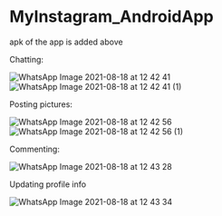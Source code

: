 # MyInstagram_AndroidApp

apk of the app is added above

Chatting: 

![WhatsApp Image 2021-08-18 at 12 42 41](https://user-images.githubusercontent.com/55195454/129854508-92955c11-6e56-40a1-96b2-07d066b07c20.jpeg)
![WhatsApp Image 2021-08-18 at 12 42 41 (1)](https://user-images.githubusercontent.com/55195454/129854511-b91328a1-3c17-47f8-b873-d8b663ab36b8.jpeg)

Posting pictures:

![WhatsApp Image 2021-08-18 at 12 42 56](https://user-images.githubusercontent.com/55195454/129854703-23d896e7-b720-4afe-89ff-efb4c630d440.jpeg)
![WhatsApp Image 2021-08-18 at 12 42 56 (1)](https://user-images.githubusercontent.com/55195454/129854709-a9f5d057-5602-4d7d-a38c-f353f3ffb21b.jpeg)

Commenting: 

![WhatsApp Image 2021-08-18 at 12 43 28](https://user-images.githubusercontent.com/55195454/129854728-f484a979-fad2-443d-a4be-8c6eacc71eba.jpeg)

Updating profile info

![WhatsApp Image 2021-08-18 at 12 43 34](https://user-images.githubusercontent.com/55195454/129854742-447fe49d-7e5c-4287-8f08-6fa9d0ee5db3.jpeg)


